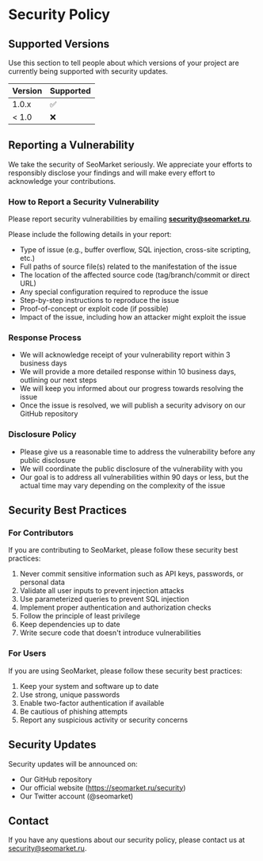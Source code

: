 
# Security Policy

## Supported Versions

Use this section to tell people about which versions of your project are currently being supported with security updates.

| Version | Supported          |
| ------- | ------------------ |
| 1.0.x   | :white_check_mark: |
| < 1.0   | :x:                |

## Reporting a Vulnerability

We take the security of SeoMarket seriously. We appreciate your efforts to responsibly disclose your findings and will make every effort to acknowledge your contributions.

### How to Report a Security Vulnerability

Please report security vulnerabilities by emailing **security@seomarket.ru**.

Please include the following details in your report:

- Type of issue (e.g., buffer overflow, SQL injection, cross-site scripting, etc.)
- Full paths of source file(s) related to the manifestation of the issue
- The location of the affected source code (tag/branch/commit or direct URL)
- Any special configuration required to reproduce the issue
- Step-by-step instructions to reproduce the issue
- Proof-of-concept or exploit code (if possible)
- Impact of the issue, including how an attacker might exploit the issue

### Response Process

- We will acknowledge receipt of your vulnerability report within 3 business days
- We will provide a more detailed response within 10 business days, outlining our next steps
- We will keep you informed about our progress towards resolving the issue
- Once the issue is resolved, we will publish a security advisory on our GitHub repository

### Disclosure Policy

- Please give us a reasonable time to address the vulnerability before any public disclosure
- We will coordinate the public disclosure of the vulnerability with you
- Our goal is to address all vulnerabilities within 90 days or less, but the actual time may vary depending on the complexity of the issue

## Security Best Practices

### For Contributors

If you are contributing to SeoMarket, please follow these security best practices:

1. Never commit sensitive information such as API keys, passwords, or personal data
2. Validate all user inputs to prevent injection attacks
3. Use parameterized queries to prevent SQL injection
4. Implement proper authentication and authorization checks
5. Follow the principle of least privilege
6. Keep dependencies up to date
7. Write secure code that doesn't introduce vulnerabilities

### For Users

If you are using SeoMarket, please follow these security best practices:

1. Keep your system and software up to date
2. Use strong, unique passwords
3. Enable two-factor authentication if available
4. Be cautious of phishing attempts
5. Report any suspicious activity or security concerns

## Security Updates

Security updates will be announced on:

- Our GitHub repository
- Our official website (https://seomarket.ru/security)
- Our Twitter account (@seomarket)

## Contact

If you have any questions about our security policy, please contact us at security@seomarket.ru.
